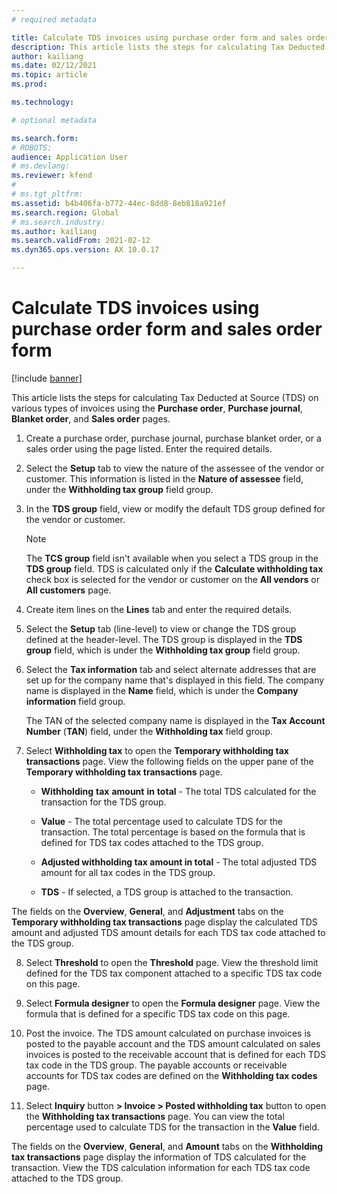 ```yaml
---
# required metadata

title: Calculate TDS invoices using purchase order form and sales order form
description: This article lists the steps for calculating Tax Deducted at Source (TDS) on various types of invoices.
author: kailiang
ms.date: 02/12/2021
ms.topic: article
ms.prod: 

ms.technology: 

# optional metadata

ms.search.form: 
# ROBOTS: 
audience: Application User
# ms.devlang: 
ms.reviewer: kfend
# 
# ms.tgt_pltfrm: 
ms.assetid: b4b406fa-b772-44ec-8dd8-8eb818a921ef
ms.search.region: Global
# ms.search.industry: 
ms.author: kailiang
ms.search.validFrom: 2021-02-12
ms.dyn365.ops.version: AX 10.0.17

---
```


# Calculate TDS invoices using purchase order form and sales order form

[!include [banner](../includes/banner.md)]

This article lists the steps for calculating Tax Deducted at Source (TDS) on various types of invoices using the **Purchase order**, **Purchase journal**, **Blanket order**, and **Sales order** pages.

1. Create a purchase order, purchase journal, purchase blanket order, or a sales order using the page listed. Enter the required details.

2. Select the **Setup** tab to view the nature of the assessee of the vendor or customer. This information is listed in the **Nature of assessee** field, under the **Withholding tax group** field group.

3. In the **TDS group** field, view or modify the default TDS group defined for the vendor or customer.

   > [!NOTE]
   > The **TCS group** field isn't available when you select a TDS group in the **TDS group** field. TDS is calculated only if the **Calculate withholding tax** check box is selected for the vendor or customer on the **All vendors** or **All customers** page.  

4. Create item lines on the **Lines** tab and enter the required details.

5. Select the **Setup** tab (line-level) to view or change the TDS group defined at the header-level. The TDS group is displayed in the **TDS group** field, which is under the **Withholding tax group** field group.

6. Select the **Tax information** tab and select alternate addresses that are set up for the company name that's displayed in this field. The company name is displayed in the **Name** field, which is under the **Company information** field group. 

   The TAN of the selected company name is displayed in the **Tax Account Number** (**TAN**) field, under the **Withholding tax** field group. 

7. Select **Withholding tax** to open the **Temporary withholding tax transactions** page. View the following fields on the upper pane of the **Temporary withholding tax transactions** page.

   - **Withholding** **tax** **amount** **in** **total** - The total TDS calculated for the transaction for the TDS group.

   - **Value** - The total percentage used to calculate TDS for the transaction. The total percentage is based on the formula that is defined for TDS tax codes attached to the TDS group.

   - **Adjusted withholding tax amount in total** - The total adjusted TDS amount for all tax codes in the TDS group.

   - **TDS** - If selected, a TDS group is attached to the transaction.

The fields on the **Overview**, **General**, and **Adjustment** tabs on the **Temporary withholding tax transactions** page display the calculated TDS amount and adjusted TDS amount details for each TDS tax code attached to the TDS group.

8. Select **Threshold** to open the **Threshold** page. View the threshold limit defined for the TDS tax component attached to a specific TDS tax code on this page.

9. Select **Formula designer** to open the **Formula designer** page. View the formula that is defined for a specific TDS tax code on this page. 

10. Post the invoice. The TDS amount calculated on purchase invoices is posted to the payable account and the TDS amount calculated on sales invoices is posted to the receivable account that is defined for each TDS tax code in the TDS group. The payable accounts or receivable accounts for TDS tax codes are defined on the **Withholding tax codes** page.

11. Select **Inquiry** button **> Invoice > Posted withholding tax** button to open the **Withholding tax transactions** page. You can view the total percentage used to calculate TDS for the transaction in the **Value** field.

The fields on the **Overview**, **General**, and **Amount** tabs on the **Withholding tax transactions** page display the information of TDS calculated for the transaction. View the TDS calculation information for each TDS tax code attached to the TDS group.
